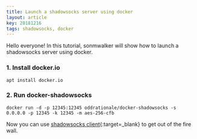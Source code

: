 ```yaml
---
title: Launch a shadowsocks server using docker
layout: article
key: 20181216
tags: shadowsocks, docker
---
```


Hello everyone! In this tutorial, sonmwalker will show how to launch a shadowsocks server using docker.

<!--more-->

### 1. Install docker.io

`apt install docker.io`

### 2. Run docker-shadowsocks 

`docker run -d -p 12345:12345 oddrationale/docker-shadowsocks -s 0.0.0.0 -p 12345 -k 12345 -m aes-256-cfb`

Now you can use [shadowsocks client](https://shadowsocks.org/en/download/clients.html){:target=_blank} to get out of the fire wall.






